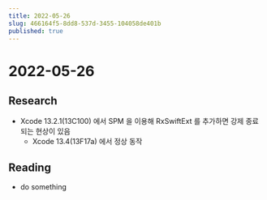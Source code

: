 ```yaml
---
title: 2022-05-26
slug: 466164f5-8dd8-537d-3455-104058de401b
published: true
---
```


# 2022-05-26

## Research

* Xcode 13.2.1(13C100) 에서 SPM 을 이용해 RxSwiftExt 를 추가하면 강제 종료되는 현상이 있음
  * Xcode 13.4(13F17a) 에서 정상 동작

## Reading

* do something
